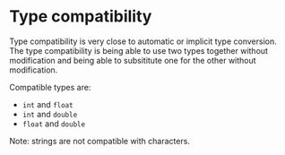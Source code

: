 # Type compatibility
Type compatibility is very close to automatic or implicit type conversion. The type compatibility is being able to use two types together without modification and being able to subsititute one for the other without modification.

Compatible types are:
- `int` and `float`
- `int` and `double`
- `float` and `double`

Note: strings are not compatible with characters.